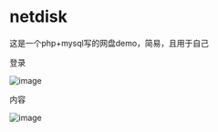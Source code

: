 # netdisk


这是一个php+mysql写的网盘demo，简易，且用于自己

登录

![image](https://user-images.githubusercontent.com/78641812/114266476-2c26a980-9a29-11eb-8039-c5dbfac31bb9.png)

内容

![image](https://user-images.githubusercontent.com/78641812/114268796-9f361d00-9a35-11eb-8b3d-e0a8dcbb849a.png)



